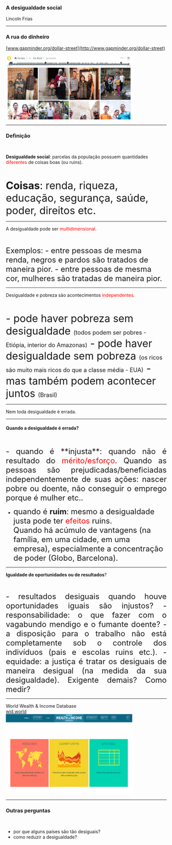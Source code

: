 
### A desigualdade social
Lincoln Frias

---

### A rua do dinheiro

[www.gapminder.org/dollar-street](http://www.gapminder.org/dollar-street)

 <img src="imagens/dollar_street.jpg" width="400" height="200">

---

### Definição

<br>

**Desigualdade social**: parcelas da população possuem quantidades <font color="red">diferentes</font> de coisas boas (ou ruins).

<br>

 <font size="6">**Coisas**: renda, riqueza, educação, segurança, saúde, poder, direitos etc.</font>

---

A desigualdade pode ser <font color="red">multidimensional</font>.

<br>

<p align="left">
<font size="5">Exemplos:   
- entre pessoas de mesma renda, negros e pardos são tratados de maneira pior.    
- entre pessoas de mesma cor, mulheres são tratadas de maneira pior.</font></p>    

---

Desigualdade e pobreza são acontecimentos <font color="red">independentes</font>.

<br>

<p align="left">
<font size="6">
- pode haver pobreza sem desigualdade    
<font size="4">(todos podem ser pobres - Etiópia, interior do Amazonas)</font>    
- pode haver desigualdade sem pobreza    
<font size="4">(os ricos são muito mais ricos do que a classe média - EUA)</font>   
- mas também podem acontecer juntos    
<font size="4">(Brasil)</font></font></p>

---

Nem toda desigualdade é errada.   

---

#### Quando a desigualdade é errada?

<br>

<p align="justify">
<font size="5">
- quando é **injusta**: quando não é resultado do <font color="red">mérito/esforço</font>.   
Quando as pessoas são prejudicadas/beneficiadas independentemente de suas ações: nascer pobre ou doente, não conseguir o emprego porque é mulher etc..   

<br>

- quando é **ruim**: mesmo a desigualdade justa pode ter <font color="red">efeitos</font> ruins.   
Quando há acúmulo de vantagens (na família, em uma cidade, em uma empresa), especialmente a concentração de poder (Globo, Barcelona).
</font></p>

---

**Igualdade de oportunidades ou de resultados**?

<br>

<p align="justify">
<font size="5">
- resultados desiguais quando houve oportunidades iguais são injustos?  
- responsabilidade: o que fazer com o vagabundo mendigo e o fumante doente?  
- a disposição para o trabalho não está completamente sob o controle dos indivíduos (pais e escolas ruins etc.).  
- equidade: a justiça é tratar os desiguais de maneira desigual (na medida da sua desigualdade). Exigente demais? Como medir?
</font></p>

---

World Wealth & Income Database  
[wid.world](http://wid.world)    
<img src="imagens/wid.png" width="400" height="250">

---

### Outras perguntas

<br>

- por que alguns países são tão desiguais?
- como reduzir a desigualdade? 
